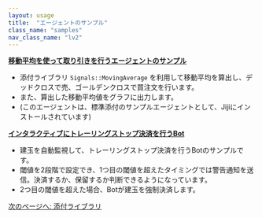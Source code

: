 ```yaml
---
layout: usage
title:  "エージェントのサンプル"
class_name: "samples"
nav_class_name: "lv2"
---
```


<b>[移動平均を使って取り引きを行うエージェントのサンプル](https://github.com/unageanu/jiji2/blob/master/src/jiji/model/agents/builtin_files/moving_average_agent.rb)</b>

- 添付ライブラリ `Signals::MovingAverage` を利用して移動平均を算出し、デッドクロスで売、ゴールデンクロスで買注文を行います。
- また、算出した移動平均値をグラフに出力します。
- (このエージェントは、標準添付のサンプルエージェントとして、Jijiにインストールされています)


<b>[インタラクティブにトレーリングストップ決済を行うBot](http://unageanu.hatenablog.com/entry/2015/12/28/131214)</b>

- 建玉を自動監視して、トレーリングストップ決済を行うBotのサンプルです。
- 閾値を2段階で設定でき、1つ目の閾値を超えたタイミングでは警告通知を送信。決済するか、保留するか判断できるようになっています。
- 2つ目の閾値を超えた場合、Botが建玉を強制決済します。

<div class="next">
  <a href="021000_library.html">次のページへ: 添付ライブラリ</a>
</div>

